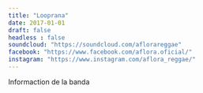 ```yaml
---
title: "Looprana"
date: 2017-01-01
draft: false
headless : false
soundcloud: "https://soundcloud.com/aflorareggae"
facebook: "https://www.facebook.com/aflora.oficial/"
instagram: "https://www.instagram.com/aflora_reggae/"
---
```

Informaction de la banda